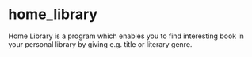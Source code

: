 home_library
============
Home Library is a program which enables you to find interesting book in your personal library by giving e.g. title or literary genre.
